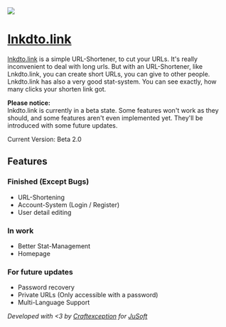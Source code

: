 <img src="https://i.imgur.com/GBwMxHG.png">

# [lnkdto.link](https://lnkdto.link)

[lnkdto.link](https://lnkdto.link) is a simple URL-Shortener, to cut your URLs. It's really inconvenient to deal with long urls. But with an URL-Shortener, like Lnkdto.link, you can create short URLs, you can give to other people. Lnkdto.link has also a very good stat-system. You can see exactly, how many clicks your shorten link got.

**Please notice:**<br>
lnkdto.link is currently in a beta state. 
Some features won't work as they should, and some features aren't even implemented yet. 
They'll be introduced with some future updates.

Current Version: Beta 2.0

## Features

### Finished (Except Bugs)
 - URL-Shortening
 - Account-System (Login / Register)
 - User detail editing

### In work
 - Better Stat-Management
 - Homepage

### For future updates
 - Password recovery
 - Private URLs (Only accessible with a password)
 - Multi-Language Support

_Developed with <3 by <a href="https://github.com/CraftException">Craftexception</a> for <a href="https://jusoft.dev">JuSoft</a>_